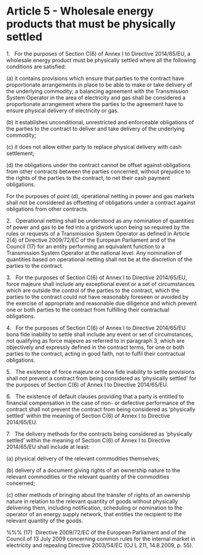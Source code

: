 # Article 5 - Wholesale energy products that must be physically settled


1.   For the purposes of Section C(6) of Annex I to Directive 2014/65/EU, a wholesale energy product must be physically settled where all the following conditions are satisfied:

(a) it contains provisions which ensure that parties to the contract have proportionate arrangements in place to be able to make or take delivery of the underlying commodity; a balancing agreement with the Transmission System Operator in the area of electricity and gas shall be considered a proportionate arrangement where the parties to the agreement have to ensure physical delivery of electricity or gas.

(b) it establishes unconditional, unrestricted and enforceable obligations of the parties to the contract to deliver and take delivery of the underlying commodity;

(c) it does not allow either party to replace physical delivery with cash settlement;

(d) the obligations under the contract cannot be offset against obligations from other contracts between the parties concerned, without prejudice to the rights of the parties to the contract, to net their cash payment obligations.

For the purposes of point (d), operational netting in power and gas markets shall not be considered as offsetting of obligations under a contract against obligations from other contracts.

2.   Operational netting shall be understood as any nomination of quantities of power and gas to be fed into a gridwork upon being so required by the rules or requests of a Transmission System Operator as defined in Article 2(4) of Directive 2009/72/EC of the European Parliament and of the Council (17) for an entity performing an equivalent function to a Transmission System Operator at the national level. Any nomination of quantities based on operational netting shall not be at the discretion of the parties to the contract.

3.   For the purposes of Section C(6) of Annex I to Directive 2014/65/EU, force majeure shall include any exceptional event or a set of circumstances which are outside the control of the parties to the contract, which the parties to the contract could not have reasonably foreseen or avoided by the exercise of appropriate and reasonable due diligence and which prevent one or both parties to the contract from fulfilling their contractual obligations.

4.   For the purposes of Section C(6) of Annex I to Directive 2014/65/EU bona fide inability to settle shall include any event or set of circumstances, not qualifying as force majeure as referred to in paragraph 3, which are objectively and expressly defined in the contract terms, for one or both parties to the contract, acting in good faith, not to fulfil their contractual obligations.

5.   The existence of force majeure or bona fide inability to settle provisions shall not prevent a contract from being considered as ‘physically settled’ for the purposes of Section C(6) of Annex I to Directive 2014/65/EU.

6.   The existence of default clauses providing that a party is entitled to financial compensation in the case of non- or defective performance of the contract shall not prevent the contract from being considered as ‘physically settled’ within the meaning of Section C(6) of Annex I to Directive 2014/65/EU.

7.   The delivery methods for the contracts being considered as ‘physically settled’ within the meaning of Section C(6) of Annex I to Directive 2014/65/EU shall include at least:

(a) physical delivery of the relevant commodities themselves;

(b) delivery of a document giving rights of an ownership nature to the relevant commodities or the relevant quantity of the commodities concerned;

(c) other methods of bringing about the transfer of rights of an ownership nature in relation to the relevant quantity of goods without physically delivering them, including notification, scheduling or nomination to the operator of an energy supply network, that entitles the recipient to the relevant quantity of the goods.

%%% (17)  Directive 2009/72/EC of the European Parliament and of the Council of 13 July 2009 concerning common rules for the internal market in electricity and repealing Directive 2003/54/EC (OJ L 211, 14.8.2009, p. 55).

